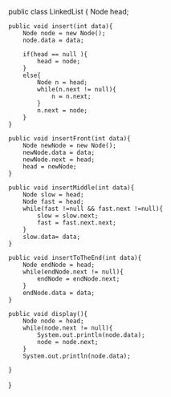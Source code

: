 public class LinkedList {
    Node head;



    public void insert(int data){
        Node node = new Node();
        node.data = data;

        if(head == null ){
            head = node;
        }
        else{
            Node n = head;
            while(n.next != null){
                n = n.next;
            }
            n.next = node;
        }
    }

    public void insertFront(int data){
        Node newNode = new Node();
        newNode.data = data;
        newNode.next = head;
        head = newNode;
    }

    public void insertMiddle(int data){
        Node slow = head;
        Node fast = head;
        while(fast !=null && fast.next !=null){
            slow = slow.next;
            fast = fast.next.next;
        }
        slow.data= data;
    }

    public void insertToTheEnd(int data){
        Node endNode = head;
        while(endNode.next != null){
            endNode = endNode.next;
        }
        endNode.data = data;
    }

    public void display(){
        Node node = head;
        while(node.next != null){
            System.out.println(node.data);
            node = node.next;
        }
        System.out.println(node.data);

    }
}
